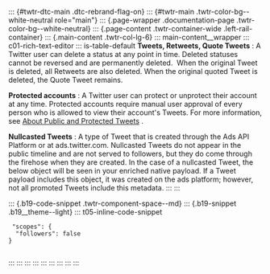 ::: {#twtr-dtc-main .dtc-rebrand-flag-on}
::: {#twtr-main .twtr-color-bg--white-neutral role="main"}
::: {.page-wrapper .documentation-page .twtr-color-bg--white-neutral}
::: {.page-content .twtr-container-wide .left-rail-container}
::: {.main-content .twtr-col-lg-6}
::: main-content__wrapper
::: c01-rich-text-editor
::: is-table-default
**Tweets, Retweets, Quote Tweets** : A Twitter user can delete a status
at any point in time. Deleted statuses cannot be reversed and are
permanently deleted.  When the original Tweet is deleted, all Retweets
are also deleted. When the original quoted Tweet is deleted, the Quote
Tweet remains.

**Protected accounts** : A Twitter user can protect or unprotect their
account at any time. Protected accounts require manual user approval of
every person who is allowed to view their account\'s Tweets. For more
information, see [About Public and Protected
Tweets](https://help.twitter.com/en/safety-and-security/public-and-protected-tweets)
.

**Nullcasted Tweets** : A type of Tweet that is created through the Ads
API Platform or at ads.twitter.com. Nullcasted Tweets do not appear in
the public timeline and are not served to followers, but they do come
through the firehose when they are created. In the case of a nullcasted
Tweet, the below object will be seen in your enriched native payload. If
a Tweet payload includes this object, it was created on the ads
platform; however, not all promoted Tweets include this metadata.
:::
:::

::: {.b19-code-snippet .twtr-component-space--md}
::: {.b19-snippet .b19__theme--light}
::: t05-inline-code-snippet
``` line-numbers
 "scopes": {
  "followers": false
}
    
```
:::
:::
:::
:::
:::
:::
:::
:::
:::
